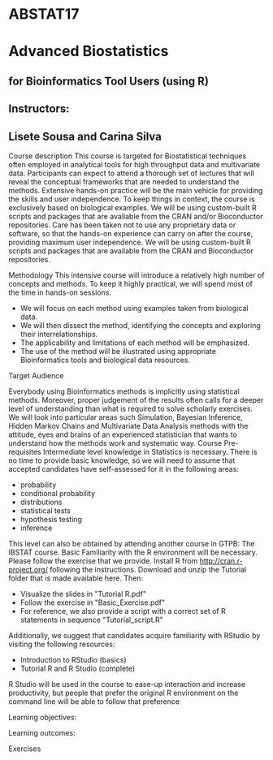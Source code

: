 # ABSTAT17 
# Advanced Biostatistics 
## for Bioinformatics Tool Users (using R)


## Instructors: 
## Lisete Sousa and Carina Silva


Course description
This course is targeted for Biostatistical techniques often employed in analytical tools for high throughput data and multivariate data. Participants can expect to attend a thorough set of lectures that will reveal the conceptual frameworks that are needed to understand the methods. Extensive hands-on practice will be the main vehicle for providing the skills and user independence. To keep things in context, the course is exclusively based on biological examples.
We will be using custom-built R scripts and packages that are available from the CRAN and/or Bioconductor repositories.
Care has been taken not to use any proprietary data or software, so that the hands-on experience can carry on after the course, providing maximum user independence. We will be using custom-built R scripts and packages that are available from the CRAN and Bioconductor repositories.

Methodology
This intensive course will introduce a relatively high number of concepts and methods. To keep it highly practical, we will spend most of the time in hands-on sessions.
- We will focus on each method using examples taken from biological data.
- We will then dissect the method, identifying the concepts and exploring their interrelationships.
- The applicability and limitations of each method will be emphasized.
- The use of the method will be illustrated using appropriate Bioinformatics tools and biological data resources.

Target Audience

Everybody using Bioinformatics methods is implicitly using statistical methods. Moreover, proper judgement of the results often calls for a deeper level of understanding than what is required to solve scholarly exercises.
We will look into particular areas such Simulation, Bayesian Inference, Hidden Markov Chains and Multivariate Data Analysis methods with the attitude, eyes and brains of an experienced statistician that wants to understand how the methods work and systematic way.
Course Pre-requisites
Intermediate level knowledge in Statistics is necessary. There is no time to provide basic knowledge, so we will need to assume that accepted candidates have self-assessed for it in the following areas:
- probability
- conditional probability
- distributions
- statistical tests
- hypothesis testing
- inference

This level can also be obtained by attending another course in GTPB: The IBSTAT course.
Basic Familiarity with the R environment will be necessary. Please follow the exercise that we provide.
Install R from http://cran.r-project.org/ following the instructions.
Download and unzip the Tutorial folder that is made available here.
Then:
- Visualize the slides in "Tutorial R.pdf"
- Follow the exercise in "Basic_Exercise.pdf"
- For reference, we also provide a script with a correct set of R statements in sequence "Tutorial_script.R"

Additionally, we suggest that candidates acquire familiarity with RStudio by visiting the following resources:

- Introduction to RStudio (basics)
- Tutorial R and R Studio (complete)

R Studio will be used in the course to ease-up interaction and increase productivity, but people that prefer the original R environment on the command line will be able to follow that preference


Learning objectives:



Learning outcomes:

Exercises

